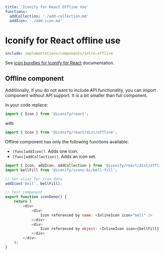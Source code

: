```yaml
title: 'Iconify for React Offline Use'
functions:
  addCollection: './add-collection.md'
  addIcon: './add-icon.md'
```

# Iconify for React offline use

```yaml
include: implementations/components/intro-offline
```

See [icon bundles for Iconify for React](../../sources/bundles/react.md) documentation.

## Offline component

Additionally, if you do not want to include API functionality, you can import component without API support. It is a bit smaller than full component.

In your code replace:

```js
import { Icon } from '@iconify/react';
```

with

```js
import { Icon } from '@iconify/react/dist/offline';
```

Offline component has only the following functions available:

- `[func]addIcon()`. Adds one icon.
- `[func]addCollection()`. Adds an icon set.

```js
import { Icon, addIcon, addCollection } from '@iconify/react/dist/offline';
import bellFill from '@iconify/icons-bi/bell-fill';

// Set alias for icon data
addIcon('bell', bellFill);

// Test component
export function iconDemo() {
	return (
		<div>
			<div>
				Icon referenced by name: <InlineIcon icon="bell" />
			</div>
			<div>
				Icon referenced by object: <InlineIcon icon={bellFill} />
			</div>
		</div>
	);
}
```
